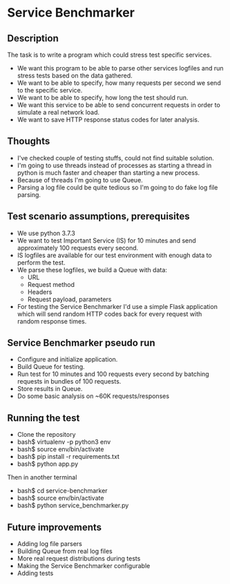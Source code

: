 # Service Benchmarker

## Description
The task is to write a program which could stress test specific services.
* We want this program to be able to parse other services logfiles and run stress tests based on the data gathered.
* We want to be able to specify, how many requests per second we send to the specific service.
* We want to be able to specify, how long the test should run.
* We want this service to be able to send concurrent requests in order to simulate a real network load.
* We want to save HTTP response status codes for later analysis.

## Thoughts
* I've checked couple of testing stuffs, could not find suitable solution.
* I'm going to use threads instead of processes as starting a thread in python is much faster and cheaper than starting a new process.
* Because of threads I'm going to use Queue.
* Parsing a log file could be quite tedious so I'm going to do fake log file parsing.

## Test scenario assumptions, prerequisites
* We use python 3.7.3
* We want to test Important Service (IS) for 10 minutes and send approximately 100 requests every second.
* IS logfiles are available for our test environment with enough data to perform the test.
* We parse these logfiles, we build a Queue with data: 
  * URL
  * Request method
  * Headers
  * Request payload, parameters
* For testing the Service Benchmarker I'd use a simple Flask application which will send random HTTP codes back for every request with random response times.


## Service Benchmarker pseudo run
* Configure and initialize application.
* Build Queue for testing.
* Run test for 10 minutes and 100 requests every second by batching requests in bundles of 100 requests.
* Store results in Queue.
* Do some basic analysis on ~60K requests/responses

## Running the test
* Clone the repository
* bash$ virtualenv -p python3 env
* bash$ source env/bin/activate
* bash$ pip install -r requirements.txt
* bash$ python app.py

Then in another terminal

* bash$ cd service-benchmarker
* bash$ source env/bin/activate
* bash$ python service_benchmarker.py

## Future improvements
* Adding log file parsers
* Building Queue from real log files
* More real request distributions during tests
* Making the Service Benchmarker configurable
* Adding tests